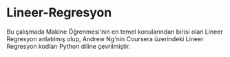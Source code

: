 # Lineer-Regresyon
Bu çalışmada Makine Öğrenmesi'nin en temel konularından birisi olan Lineer Regresyon anlatılmış olup, Andrew Ng'nin Coursera üzerindeki Lineer Regresyon kodları Python diline çevrilmiştir.
